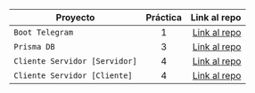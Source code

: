 | Proyecto             | Práctica |                                                      Link al repo |
| -------------------- | :-------: | ----------------------------------------------------------------: |
| `Boot Telegram`    |     1     |     [Link al repo](https://github.com/LouiseMillan/Bot-Telegram.git) |
| `Prisma DB`        |     3     |        [Link al repo](https://github.com/LouiseMillan/Prisma-DB.git) |
| `Cliente Servidor [Servidor]` |     4     | [Link al repo](https://github.com/LouiseMillan/Cliente-Servidor.git) |
| `Cliente Servidor [Cliente]` |     4     | [Link al repo](https://github.com/LouiseMillan/Cliente-Servidor-Front) |
